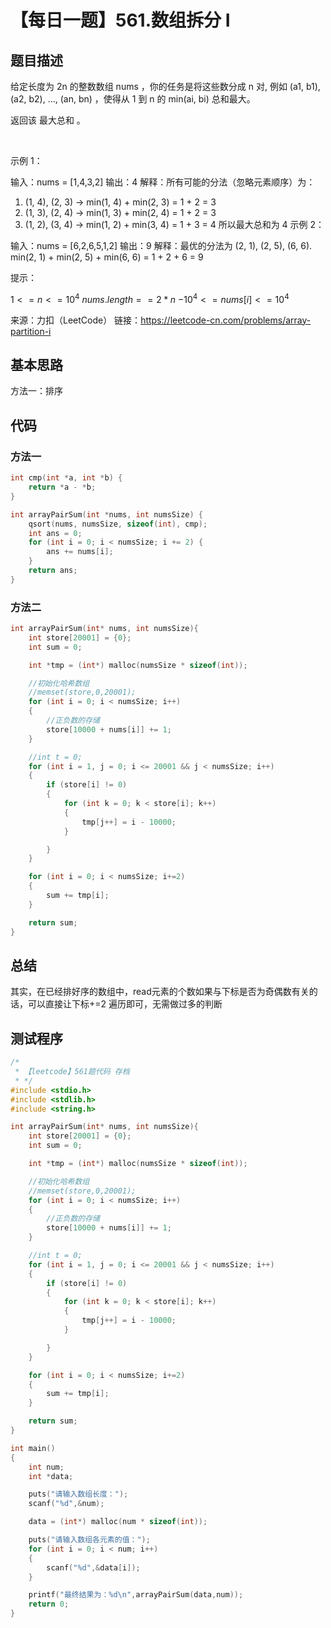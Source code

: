 # 【每日一题】561.数组拆分 I

## 题目描述

给定长度为 2n 的整数数组 nums ，你的任务是将这些数分成 n 对, 例如 (a1, b1), (a2, b2), ..., (an, bn) ，使得从 1 到 n 的 min(ai, bi) 总和最大。

返回该 最大总和 。

 

示例 1：

输入：nums = [1,4,3,2]
输出：4
解释：所有可能的分法（忽略元素顺序）为：
1. (1, 4), (2, 3) -> min(1, 4) + min(2, 3) = 1 + 2 = 3
2. (1, 3), (2, 4) -> min(1, 3) + min(2, 4) = 1 + 2 = 3
3. (1, 2), (3, 4) -> min(1, 2) + min(3, 4) = 1 + 3 = 4
所以最大总和为 4
示例 2：

输入：nums = [6,2,6,5,1,2]
输出：9
解释：最优的分法为 (2, 1), (2, 5), (6, 6). min(2, 1) + min(2, 5) + min(6, 6) = 1 + 2 + 6 = 9
 

提示：

$1 <= n <= 10^4$
$nums.length == 2 * n$
$-10^4 <= nums[i] <= 10^4$

来源：力扣（LeetCode）
链接：https://leetcode-cn.com/problems/array-partition-i

## 基本思路

方法一：排序


## 代码

### 方法一

```c++
int cmp(int *a, int *b) {
    return *a - *b;
}

int arrayPairSum(int *nums, int numsSize) {
    qsort(nums, numsSize, sizeof(int), cmp);
    int ans = 0;
    for (int i = 0; i < numsSize; i += 2) {
        ans += nums[i];
    }
    return ans;
}
```

### 方法二

```c++
int arrayPairSum(int* nums, int numsSize){
    int store[20001] = {0};
    int sum = 0;

    int *tmp = (int*) malloc(numsSize * sizeof(int));

    //初始化哈希数组
    //memset(store,0,20001);
    for (int i = 0; i < numsSize; i++)
    {
        //正负数的存储
        store[10000 + nums[i]] += 1;
    }

    //int t = 0;
    for (int i = 1, j = 0; i <= 20001 && j < numsSize; i++)
    {
        if (store[i] != 0)
        {
            for (int k = 0; k < store[i]; k++)
            {
                tmp[j++] = i - 10000;
            }

        }
    }

    for (int i = 0; i < numsSize; i+=2)
    {
        sum += tmp[i];
    }

    return sum;
}
```

## 总结

其实，在已经排好序的数组中，read元素的个数如果与下标是否为奇偶数有关的话，可以直接让下标+=2 遍历即可，无需做过多的判断


## 测试程序

```c++
/*
 * 【leetcode】561题代码 存档
 * */
#include <stdio.h>
#include <stdlib.h>
#include <string.h>

int arrayPairSum(int* nums, int numsSize){
    int store[20001] = {0};
    int sum = 0;

    int *tmp = (int*) malloc(numsSize * sizeof(int));

    //初始化哈希数组
    //memset(store,0,20001);
    for (int i = 0; i < numsSize; i++)
    {
        //正负数的存储
        store[10000 + nums[i]] += 1;
    }

    //int t = 0;
    for (int i = 1, j = 0; i <= 20001 && j < numsSize; i++)
    {
        if (store[i] != 0)
        {
            for (int k = 0; k < store[i]; k++)
            {
                tmp[j++] = i - 10000;
            }

        }
    }

    for (int i = 0; i < numsSize; i+=2)
    {
        sum += tmp[i];
    }

    return sum;
}

int main()
{
    int num;
    int *data;

    puts("请输入数组长度：");
    scanf("%d",&num);

    data = (int*) malloc(num * sizeof(int));

    puts("请输入数组各元素的值：");
    for (int i = 0; i < num; i++)
    {
        scanf("%d",&data[i]);
    }

    printf("最终结果为：%d\n",arrayPairSum(data,num));
    return 0;
}
```

